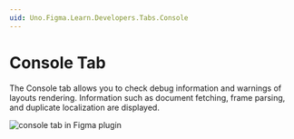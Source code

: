 ```yaml
---
uid: Uno.Figma.Learn.Developers.Tabs.Console
---
```


# Console Tab

The Console tab allows you to check debug information and warnings of layouts rendering. Information such as document fetching, frame parsing, and duplicate localization are displayed.

![console tab in Figma plugin](assets/console.png)
